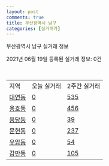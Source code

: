 ```yaml
---
layout: post
comments: true
title: 부산광역시 남구
categories: [실거래가]
---
```


부산광역시 남구 실거래 정보

2021년 06월 19일 등록된 실거래 정보: 0건

<script type="text/javascript">
  google.charts.load('current', {'packages':['corechart']});
  google.charts.setOnLoadCallback(drawChart);

  function drawChart() {
    var data = google.visualization.arrayToDataTable([['거래일', '매매', '전월세', '전매'], ['2021-02', 0, 30, 0], ['2021-03', 14, 70, 1], ['2021-04', 276, 194, 53], ['2021-05', 372, 185, 86], ['2021-06', 65, 74, 6]]);

    var options = {
      title: '최근 유형별 거래량 추이',
      legend: { position: 'bottom' }
    };

    var chart = new google.visualization.LineChart(document.getElementById('columnchart_material'));
    chart.draw(data, (options));
  }
</script>

<div id="columnchart_material" style="width: 450px; margin-left: -35px"></div>
<br>
<table class="sortable">
  <tr>
    <td>지역</td>
    <td>오늘 실거래</td>
    <td>2주간 실거래</td>
  </tr>

  
  <tr class="item">
    <td><a href="2629010600.html">대연동</a></td>
    <td><a href="2629010600.html">0</a></td>
    <td><a href="2629010600.html">535</a></td>
  </tr>
    

  <tr class="item">
    <td><a href="2629010700.html">용호동</a></td>
    <td><a href="2629010700.html">0</a></td>
    <td><a href="2629010700.html">456</a></td>
  </tr>
    

  <tr class="item">
    <td><a href="2629010800.html">용당동</a></td>
    <td><a href="2629010800.html">0</a></td>
    <td><a href="2629010800.html">39</a></td>
  </tr>
    

  <tr class="item">
    <td><a href="2629010900.html">문현동</a></td>
    <td><a href="2629010900.html">0</a></td>
    <td><a href="2629010900.html">237</a></td>
  </tr>
    

  <tr class="item">
    <td><a href="2629011000.html">우암동</a></td>
    <td><a href="2629011000.html">0</a></td>
    <td><a href="2629011000.html">54</a></td>
  </tr>
    

  <tr class="item">
    <td><a href="2629011100.html">감만동</a></td>
    <td><a href="2629011100.html">0</a></td>
    <td><a href="2629011100.html">105</a></td>
  </tr>
    


</table>


    